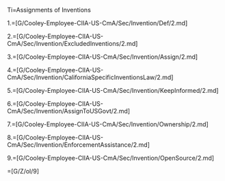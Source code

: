 Ti=Assignments of Inventions

1.=[G/Cooley-Employee-CIIA-US-CmA/Sec/Invention/Def/2.md]


2.=[G/Cooley-Employee-CIIA-US-CmA/Sec/Invention/ExcludedInventions/2.md]

3.=[G/Cooley-Employee-CIIA-US-CmA/Sec/Invention/Assign/2.md]

4.=[G/Cooley-Employee-CIIA-US-CmA/Sec/Invention/CaliforniaSpecificInventionsLaw/2.md]

5.=[G/Cooley-Employee-CIIA-US-CmA/Sec/Invention/KeepInformed/2.md]

6.=[G/Cooley-Employee-CIIA-US-CmA/Sec/Invention/AssignToUSGovt/2.md]

7.=[G/Cooley-Employee-CIIA-US-CmA/Sec/Invention/Ownership/2.md]


8.=[G/Cooley-Employee-CIIA-US-CmA/Sec/Invention/EnforcementAssistance/2.md]

9.=[G/Cooley-Employee-CIIA-US-CmA/Sec/Invention/OpenSource/2.md]

=[G/Z/ol/9]

